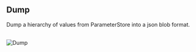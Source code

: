 
## Dump

Dump a hierarchy of values from ParameterStore into a json blob format.

<br/>![Dump](/images/gifs/dump.gif)<br/>
